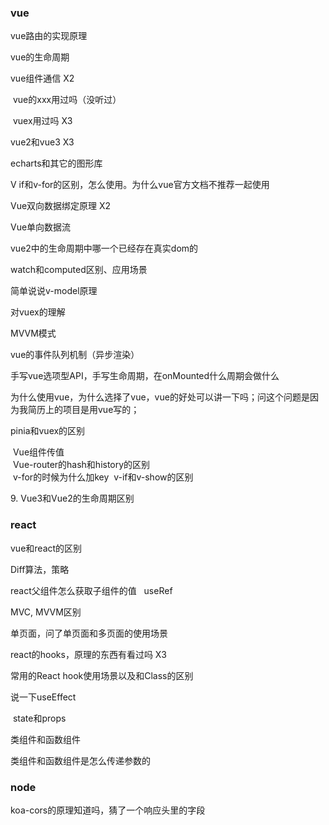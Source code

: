 ### vue

vue路由的实现原理

vue的生命周期

vue组件通信 X2

 vue的xxx用过吗（没听过）

 vuex用过吗 X3

vue2和vue3 X3

echarts和其它的图形库

V if和v-for的区别，怎么使用。为什么vue官方文档不推荐一起使用  

Vue双向数据绑定原理   X2

Vue单向数据流

vue2中的生命周期中哪一个已经存在真实dom的

watch和computed区别、应用场景

简单说说v-model原理

对vuex的理解

MVVM模式

vue的事件队列机制（异步渲染）

手写vue选项型API，手写生命周期，在onMounted什么周期会做什么

为什么使用vue，为什么选择了vue，vue的好处可以讲一下吗；问这个问题是因为我简历上的项目是用vue写的；

pinia和vuex的区别

 Vue组件传值  
 Vue-router的hash和history的区别  
 v-for的时候为什么加key 
 v-if和v-show的区别

9. Vue3和Vue2的生命周期区别

### react

vue和react的区别

Diff算法，策略

react父组件怎么获取子组件的值   useRef

MVC, MVVM区别

单页面，问了单页面和多页面的使用场景

react的hooks，原理的东西有看过吗 X3

常用的React hook使用场景以及和Class的区别

说一下useEffect

 state和props

类组件和函数组件

类组件和函数组件是怎么传递参数的

### node

koa-cors的原理知道吗，猜了一个响应头里的字段

